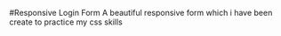 #Responsive Login Form
A beautiful responsive form which i have been create to practice my css skills
